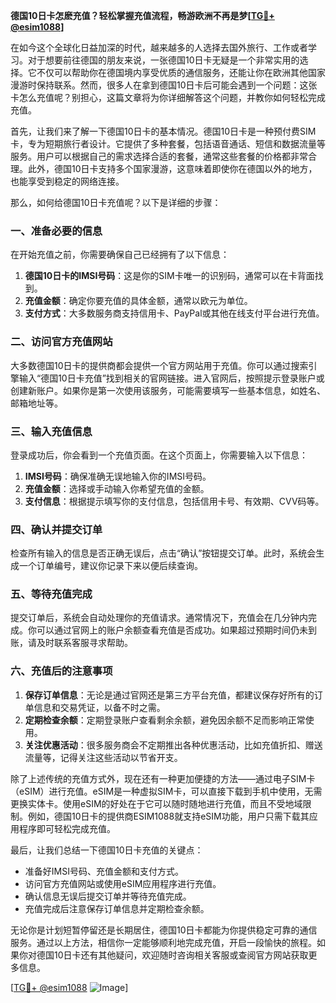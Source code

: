 **德国10日卡怎麽充值？轻松掌握充值流程，畅游欧洲不再是梦[[TG💪+ @esim1088](https://t.me/s/esim1088)]**

在如今这个全球化日益加深的时代，越来越多的人选择去国外旅行、工作或者学习。对于想要前往德国的朋友来说，一张德国10日卡无疑是一个非常实用的选择。它不仅可以帮助你在德国境内享受优质的通信服务，还能让你在欧洲其他国家漫游时保持联系。然而，很多人在拿到德国10日卡后可能会遇到一个问题：这张卡怎么充值呢？别担心，这篇文章将为你详细解答这个问题，并教你如何轻松完成充值。

首先，让我们来了解一下德国10日卡的基本情况。德国10日卡是一种预付费SIM卡，专为短期旅行者设计。它提供了多种套餐，包括语音通话、短信和数据流量等服务。用户可以根据自己的需求选择合适的套餐，通常这些套餐的价格都非常合理。此外，德国10日卡支持多个国家漫游，这意味着即使你在德国以外的地方，也能享受到稳定的网络连接。

那么，如何给德国10日卡充值呢？以下是详细的步骤：

### **一、准备必要的信息**
在开始充值之前，你需要确保自己已经拥有了以下信息：
1. **德国10日卡的IMSI号码**：这是你的SIM卡唯一的识别码，通常可以在卡背面找到。
2. **充值金额**：确定你要充值的具体金额，通常以欧元为单位。
3. **支付方式**：大多数服务商支持信用卡、PayPal或其他在线支付平台进行充值。

### **二、访问官方充值网站**
大多数德国10日卡的提供商都会提供一个官方网站用于充值。你可以通过搜索引擎输入“德国10日卡充值”找到相关的官网链接。进入官网后，按照提示登录账户或创建新账户。如果你是第一次使用该服务，可能需要填写一些基本信息，如姓名、邮箱地址等。

### **三、输入充值信息**
登录成功后，你会看到一个充值页面。在这个页面上，你需要输入以下信息：
1. **IMSI号码**：确保准确无误地输入你的IMSI号码。
2. **充值金额**：选择或手动输入你希望充值的金额。
3. **支付信息**：根据提示填写你的支付信息，包括信用卡号、有效期、CVV码等。

### **四、确认并提交订单**
检查所有输入的信息是否正确无误后，点击“确认”按钮提交订单。此时，系统会生成一个订单编号，建议你记录下来以便后续查询。

### **五、等待充值完成**
提交订单后，系统会自动处理你的充值请求。通常情况下，充值会在几分钟内完成。你可以通过官网上的账户余额查看充值是否成功。如果超过预期时间仍未到账，请及时联系客服寻求帮助。

### **六、充值后的注意事项**
1. **保存订单信息**：无论是通过官网还是第三方平台充值，都建议保存好所有的订单信息和交易凭证，以备不时之需。
2. **定期检查余额**：定期登录账户查看剩余余额，避免因余额不足而影响正常使用。
3. **关注优惠活动**：很多服务商会不定期推出各种优惠活动，比如充值折扣、赠送流量等，记得关注这些活动以节省开支。

除了上述传统的充值方式外，现在还有一种更加便捷的方法——通过电子SIM卡（eSIM）进行充值。eSIM是一种虚拟SIM卡，可以直接下载到手机中使用，无需更换实体卡。使用eSIM的好处在于它可以随时随地进行充值，而且不受地域限制。例如，德国10日卡的提供商ESIM1088就支持eSIM功能，用户只需下载其应用程序即可轻松完成充值。

最后，让我们总结一下德国10日卡充值的关键点：
- 准备好IMSI号码、充值金额和支付方式。
- 访问官方充值网站或使用eSIM应用程序进行充值。
- 确认信息无误后提交订单并等待充值完成。
- 充值完成后注意保存订单信息并定期检查余额。

无论你是计划短暂停留还是长期居住，德国10日卡都能为你提供稳定可靠的通信服务。通过以上方法，相信你一定能够顺利地完成充值，开启一段愉快的旅程。如果你对德国10日卡还有其他疑问，欢迎随时咨询相关客服或查阅官方网站获取更多信息。

[[TG💪+ @esim1088](https://t.me/s/esim1088) ![Image](https://i.postimg.cc/4NQfJmqS/Snipaste-2025-05-13-00-14-12.png)]